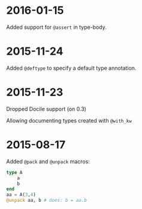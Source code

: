 # 2016-01-15

Added support for `@assert` in type-body.

# 2015-11-24

Added `@deftype` to specify a default type annotation.

# 2015-11-23

Dropped Docile support (on 0.3)

Allowing documenting types created with `@with_kw`

# 2015-08-17

Added `@pack` and `@unpack` macros:

```julia
type A
    a
    b
end
aa = A(3,4)
@unpack aa, b # does: b = aa.b
```
